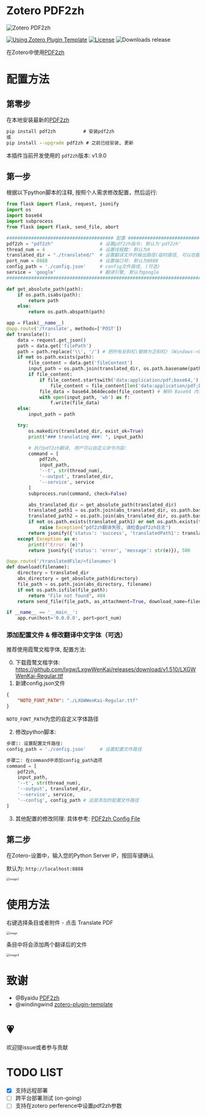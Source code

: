 # Zotero PDF2zh

![Zotero PDF2zh](./addon/content/icons/favicon@0.5x.svg)

[![Using Zotero Plugin Template](https://img.shields.io/badge/Using-Zotero%20Plugin%20Template-blue?style=flat-square&logo=github)](https://github.com/windingwind/zotero-plugin-template)
[![License](https://img.shields.io/github/license/guaguastandup/zotero-pdf2zh)](https://github.com/guaguastandup/zotero-pdf2zh/blob/master/LICENSE)
![Downloads release](https://img.shields.io/github/downloads/guaguastandup/zotero-pdf2zh/total?color=yellow)

<!-- ![Downloads latest release](https://img.shields.io/github/downloads/guaguastandup/zotero-pdf2zh/latest/total?color=yellow) -->

在Zotero中使用[PDF2zh](https://github.com/Byaidu/PDFMathTranslate)

# 配置方法

## 第零步

在本地安装最新的[PDF2zh](https://github.com/Byaidu/PDFMathTranslate)

```cmd
pip install pdf2zh          # 安装pdf2zh
或
pip install --upgrade pdf2zh # 之前已经安装, 更新
```

本插件当前开发使用的 `pdf2zh`版本: v1.9.0

## 第一步

根据以下python脚本的注释, 按照个人需求修改配置，然后运行:

```python
from flask import Flask, request, jsonify
import os
import base64
import subprocess
from flask import Flask, send_file, abort

####################################### 配置 #######################################
pdf2zh = "pdf2zh"                 # 设置pdf2zh指令: 默认为'pdf2zh'
thread_num = 4                    # 设置线程数: 默认为4
translated_dir = "./translated/"  # 设置翻译文件的输出路径(临时路径, 可以在翻译后删除)
port_num = 8888                   # 设置端口号: 默认为8888
config_path = './config.json'     # config文件路径, (可选)
service = 'google'                # 翻译引擎, 默认为google
####################################################################################

def get_absolute_path(path):
    if os.path.isabs(path):
        return path
    else:
        return os.path.abspath(path)

app = Flask(__name__)
@app.route('/translate', methods=['POST'])
def translate():
    data = request.get_json()
    path = data.get('filePath')
    path = path.replace('\\', '/') # 把所有反斜杠\替换为正斜杠/ (Windows->Linux/MacOS)
    if not os.path.exists(path):
        file_content = data.get('fileContent')
        input_path = os.path.join(translated_dir, os.path.basename(path))
        if file_content:
            if file_content.startswith('data:application/pdf;base64,'): # 移除 Base64 编码中的前缀(如果有)
                file_content = file_content[len('data:application/pdf;base64,'):]
            file_data = base64.b64decode(file_content) # 解码 Base64 内容
            with open(input_path, 'wb') as f:
                f.write(file_data)
    else:
        input_path = path

    try:
        os.makedirs(translated_dir, exist_ok=True)
        print("### translating ###: ", input_path)

        # 执行pdf2zh翻译, 用户可以自定义命令内容:
        command = [
            pdf2zh,
            input_path,
            '--t', str(thread_num),
            '--output', translated_dir,
            '--service', service
        ]
        subprocess.run(command, check=False)

        abs_translated_dir = get_absolute_path(translated_dir)
        translated_path1 = os.path.join(abs_translated_dir, os.path.basename(input_path).replace('.pdf', '-mono.pdf'))
        translated_path2 = os.path.join(abs_translated_dir, os.path.basename(input_path).replace('.pdf', '-dual.pdf'))
        if not os.path.exists(translated_path1) or not os.path.exists(translated_path2):
            raise Exception("pdf2zh翻译失败, 请检查pdf2zh日志")
        return jsonify({'status': 'success', 'translatedPath1': translated_path1, 'translatedPath2': translated_path2}), 200
    except Exception as e:
        print(f"Error: {e}")
        return jsonify({'status': 'error', 'message': str(e)}), 500

@app.route('/translatedFile/<filename>')
def download(filename):
    directory = translated_dir
    abs_directory = get_absolute_path(directory)
    file_path = os.path.join(abs_directory, filename)
    if not os.path.isfile(file_path):
        return "File not found", 404
    return send_file(file_path, as_attachment=True, download_name=filename)

if __name__ == '__main__':
    app.run(host='0.0.0.0', port=port_num)

```

### 添加配置文件 & 修改翻译中文字体（可选）

推荐使用霞鹜文楷字体, 配置方法:

0. 下载霞鹜文楷字体: https://github.com/lxgw/LxgwWenKai/releases/download/v1.510/LXGWWenKai-Regular.ttf
1. 新建config.json文件

```json
{
    "NOTO_FONT_PATH": "./LXGWWenKai-Regular.ttf"
}
```

`NOTO_FONT_PATH`为您的自定义字体路径

2. 修改python脚本:

```python
步骤1: 设置配置文件路径:
config_path = './config.json'     # 设置配置文件路径

步骤二: 在command中添加config_path选项
command = [
    pdf2zh,
    input_path,
    '--t', str(thread_num),
    '--output', translated_dir,
    '--service', service,
    '--config', config_path # 这是添加的配置文件路径
]
```

3. 其他配置的修改同理: 具体参考: [PDF2zh Config File](https://github.com/Byaidu/PDFMathTranslate/blob/main/docs/ADVANCED.md#cofig)

## 第二步

在Zotero-设置中，输入您的Python Server IP，按回车键确认

默认为: `http://localhost:8888`

<img src="./image2.png" alt="image2" style="zoom: 50%;" />

# 使用方法

右键选择条目或者附件 - 点击 Translate PDF

 <img src="./image1.png" alt="image" style="zoom:50%;" />

条目中将会添加两个翻译后的文件

<img src="./image3.png" alt="image3" style="zoom:50%;" />

# 致谢

- @Byaidu [PDF2zh](https://github.com/Byaidu/PDFMathTranslate)
- @windingwind [zotero-plugin-template](https://github.com/windingwind/zotero-plugin-template)

# 💗

欢迎提issue或者参与贡献

# TODO LIST

- [x] 支持远程部署
- [ ] 跨平台部署测试 (on-going)
- [ ] 支持在zotero perference中设置pdf2zh参数
